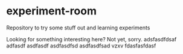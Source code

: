 # experiment-room
Repository to try some stuff out and learning experiments

Looking for something interesting here? Not yet, sorry.
adsfasdfdsaf
adfasdf
asdfasdf
asdfasdfsd
asdfasdfsad
vzxv
fdasfasfdasf
